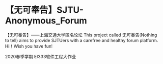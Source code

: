 # 【无可奉告】SJTU-Anonymous_Forum
【无可奉告】——上海交通大学匿名论坛
This project called 无可奉告(Nothing to tell) aims to provide SJTUers with a carefree and healthy forum platform.
Hi！Wish you have fun!

2020春季学期 EI333软件工程大作业
